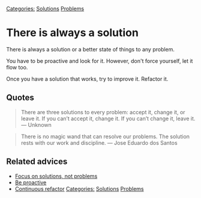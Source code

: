 [Categories:](../Categories/index.md) [Solutions](../Categories/Solutions.md) [Problems](../Categories/Problems.md)
# There is always a solution

There is always a solution or a better state of things to any problem.

You have to be proactive and look for it. However, don't force yourself, let it flow too.

Once you have a solution that works, try to improve it. Refactor it.

## Quotes

> There are three solutions to every problem: accept it, change it, or leave it. If you can’t accept it, change it. If you can’t change it, leave it. — Unknown

> There is no magic wand that can resolve our problems. The solution rests with our work and discipline. — Jose Eduardo dos Santos

## Related advices

- [Focus on solutions, not problems](../Focus%20on%20solutions,%20not%20problems/index.md)
- [Be proactive](../Be%20proactive/index.md)
- [Continuous refactor](../Continuous%20refactor/index.md)
[Categories:](../Categories/index.md) [Solutions](../Categories/Solutions.md) [Problems](../Categories/Problems.md)